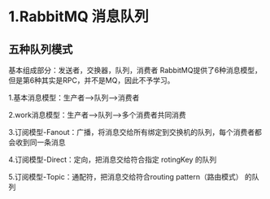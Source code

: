 # 1.RabbitMQ 消息队列
## 五种队列模式
基本组成部分：发送者，交换器，队列，消费者
RabbitMQ提供了6种消息模型，但是第6种其实是RPC，并不是MQ，因此不予学习。

1.基本消息模型：生产者–>队列–>消费者

2.work消息模型：生产者–>队列–>多个消费者共同消费

3.订阅模型-Fanout：广播，将消息交给所有绑定到交换机的队列，每个消费者都会收到同一条消息

4.订阅模型-Direct：定向，把消息交给符合指定 rotingKey 的队列

5.订阅模型-Topic：通配符，把消息交给符合routing pattern（路由模式） 的队列